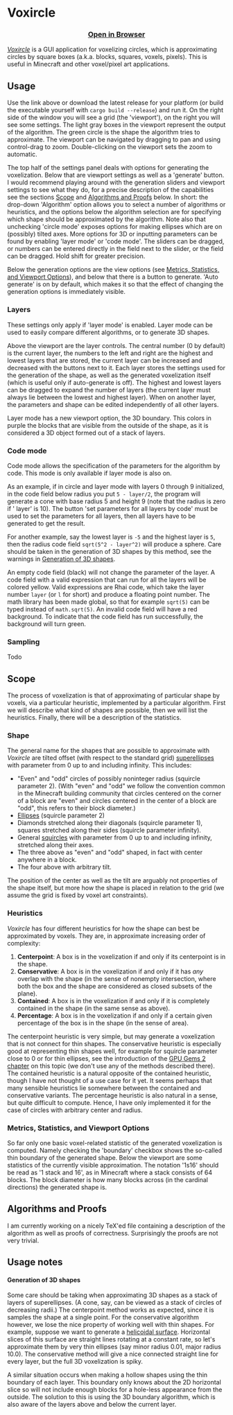 # Voxircle

<h3 align="center">
    <a href="https://basyniae.github.io/voxircle/">
    Open in Browser
    </a>
</h3>

[//]: # (todo: update)

[_Voxircle_](https://github.com/basyniae/voxircle) is a GUI application for voxelizing circles, which is approximating
circles by square boxes (a.k.a. blocks, squares, voxels, pixels).
This is useful in Minecraft and other voxel/pixel art applications.

## Usage

Use the link above or download the latest release for your platform (or build the executable yourself with
`cargo build --release`) and run
it.
On the right side of the window you will see a grid (the 'viewport'), on the right you will see some settings.
The light gray boxes in the viewport represent the output of the algorithm.
The green circle is the shape the algorithm tries to approximate.
The viewport can be navigated by dragging to pan and using control-drag to zoom.
Double-clicking on the viewport sets the zoom to automatic.

The top half of the settings panel deals with options for generating the voxelization.
Below that are viewport settings as well as a 'generate' button.
I would recommend playing around with the generation sliders and viewport settings to see what they do, for a precise
description of the capabilities see the sections [Scope](#scope) and [Algorithms and Proofs](#algorithms-and-proofs)
below.
In short: the drop-down 'Algorithm' option allows you to select a number of algorithms or heuristics, and the options
below the algorithm selection are for specifying which shape should be approximated by the algorithm. Note also that
unchecking 'circle mode' exposes options for making ellipses which are on (possibly) tilted axes.
More options for 3D or inputting parameters can be found by enabling 'layer mode' or 'code mode'.
The sliders can be dragged, or numbers can be entered directly in the field next to the slider, or the field can be
dragged.
Hold shift for greater precision.

Below the generation options are the view options (see [Metrics, Statistics, and Viewport Options](#metrics)), and below
that there is a button to generate.
'Auto generate' is on by default, which makes it so that the effect of changing the generation options is immediately
visible.

### Layers

These settings only apply if 'layer mode' is enabled.
Layer mode can be used to easily compare different algorithms, or to generate 3D shapes.

Above the viewport are the layer controls.
The central number (0 by default) is the current layer, the numbers to the left and right are the highest and lowest
layers that are stored, the current layer can be increased and decreased with the buttons next to it.
Each layer stores the settings used for the generation of the shape, as well as the generated voxelization itself (which
is useful only if auto-generate is off).
The highest and lowest layers can be dragged to expand the number of layers (the current layer must always lie between
the lowest and highest layer).
When on another layer, the parameters and shape can be edited independently of all other layers.

Layer mode has a new viewport option, the 3D boundary.
This colors in purple the blocks that are visible from the outside of the shape, as it is considered a 3D object formed
out of a stack of layers.

### Code mode

Code mode allows the specification of the parameters for the algorithm by code.
This mode is only available if layer mode is also on.

As an example, if in circle and layer mode with layers 0 through 9 initialized, in the code field below radius you
put `5 - layer/2`, the program will generate a cone with base radius 5 and height 9 (note that the radius is zero if '
layer' is 10).
The button 'set parameters for all layers by code' must be used to set the parameters for all layers, then all layers
have to be generated to get the result.

For another example, say the lowest layer is `-5` and the highest layer is `5`, then the radius code
field `sqrt(5^2 - layer^2)` will produce a sphere.
Care should be taken in the generation of 3D shapes by this method, see the warnings
in [Generation of 3D shapes](#generation-of-3d-shapes).

An empty code field (black) will not change the parameter of the layer.
A code field with a valid expression that can run for all the layers will be colored yellow.
Valid expressions are Rhai code, which take the layer number `layer` (or `l` for short) and produce a floating point
number.
The math library has been made global, so that for example `sqrt(5)` can be typed instead of `math.sqrt(5)`.
An invalid code field will have a red background.
To indicate that the code field has run successfully, the background will turn green.

### Sampling

Todo

## Scope

The process of voxelization is that of approximating of particular shape by voxels, via a particular heuristic,
implemented by a particular algorithm.
First we will describe what kind of shapes are possible, then we will list the heuristics.
Finally, there will be a description of the statistics.

### Shape

The general name for the shapes that are possible to approximate with
_Voxircle_ are tilted offset (with respect to the standard
grid) [superellipses](https://en.wikipedia.org/wiki/Superellipse) with parameter from 0 up to and including infinity.
This includes:

* "Even" and "odd" circles of possibly noninteger radius (squircle parameter 2).
  (With "even" and "odd" we follow the convention common in the Minecraft building community that circles centered on
  the corner of a block are "even" and circles centered in the center of a block are "odd", this refers to their block
  diameter.)
* [Ellipses](https://en.wikipedia.org/wiki/Ellipse) (squircle parameter 2)
* Diamonds stretched along their diagonals (squircle parameter 1), squares stretched along their sides (squircle
  parameter infinity).
* General [squircles](https://en.wikipedia.org/wiki/Squircle) with parameter from 0 up to and including infinity,
  stretched along their axes.
* The three above as "even" and "odd" shaped, in fact with center anywhere in a block.
* The four above with arbitrary tilt.

The position of the center as well as the tilt are arguably not properties of the shape itself, but more how the shape
is placed in relation to the grid (we assume the grid is fixed by voxel art constraints).

### Heuristics

_Voxircle_ has four different heuristics for how the shape can best be approximated by voxels.
They are, in approximate increasing order of complexity:

1. **Centerpoint**: A box is in the voxelization if and only if its centerpoint is in the shape.
2. **Conservative**: A box is in the voxelization if and only if it has
   *any* overlap with the shape (in the sense of nonempty intersection, where both the box and the shape are considered
   as closed subsets of the plane).
3. **Contained**:  A box is in the voxelization if and only if it is completely contained in the shape (in the same
   sense as above).
4. **Percentage**: A box is in the voxelization if and only if a certain given percentage of the box is in the shape (in
   the sense of area).

The centerpoint heuristic is very simple, but may generate a voxelization that is not connect for thin shapes.
The conservative heuristic is especially good at representing thin shapes well, for example for squircle parameter close
to 0 or for thin ellipses, see the introduction of
the [GPU Gems 2 chapter](https://developer.nvidia.com/gpugems/gpugems2/part-v-image-oriented-computing/chapter-42-conservative-rasterization)
on this topic (we don't use any of the methods described there).
The contained heuristic is a natural opposite of the contained heuristic, though I have not thought of a use case for it
yet.
It seems perhaps that many sensible heuristics lie somewhere between the contained and conservative variants.
The percentage heuristic is also natural in a sense, but quite difficult to compute. Hence, I have only implemented it
for the case of circles with arbitrary center and radius.

### <a name="metrics"></a>Metrics, Statistics, and Viewport Options

So far only one basic voxel-related statistic of the generated voxelization is computed.
Namely checking the 'boundary' checkbox shows the so-called thin boundary of the generated shape.
Below the viewport are some statistics of the currently visible approximation. The notation '1s16' should be read as '1
stack and 16', as in Minecraft where a stack consists of 64 blocks.
The block diameter is how many blocks across (in the cardinal directions) the generated shape is.

## Algorithms and Proofs

I am currently working on a nicely TeX'ed file containing a description of the algorithm as well as proofs of
correctness.
Surprisingly the proofs are not very trivial.

## Usage notes

#### Generation of 3D shapes

Some care should be taking when approximating 3D shapes as a stack of layers of superellipses.
(A cone, say, can be viewed as a stack of circles of decreasing radii.)
The centerpoint method works as expected, since it is samples the shape at a single point.
For the conservative algorithm however, we lose the nice property of working well with thin shapes.
For example, suppose we want to generate a [helicoidal surface](https://en.wikipedia.org/wiki/Helicoid).
Horizontal slices of this surface are straight lines rotating at a constant rate, so let's approximate them by very thin
ellipses (say minor radius 0.01, major radius 10.0).
The conservative method will give a nice connected straight line for every layer, but the full 3D voxelization is spiky.

A similar situation occurs when making a hollow shapes using the thin boundary of each layer.
This boundary only knows about the 2D horizontal slice so will not include enough blocks for a hole-less appearance from
the outside.
The solution to this is using the 3D boundary algorithm, which is also aware of the layers above and below the current
layer.
